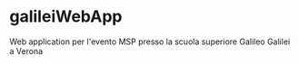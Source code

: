 # galileiWebApp
Web application per l'evento MSP presso la scuola superiore Galileo Galilei a Verona
